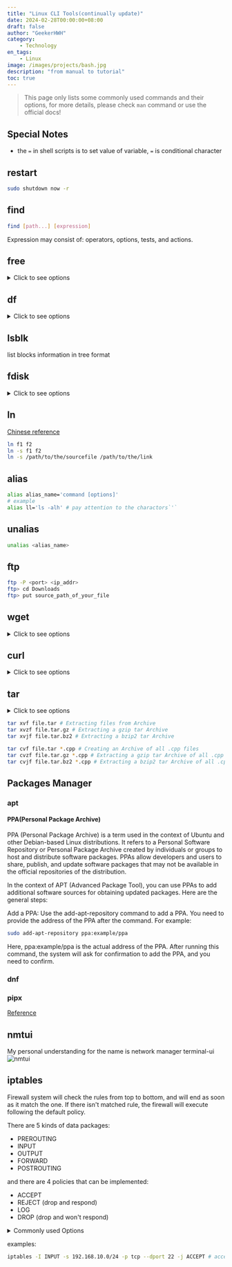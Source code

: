 ```yaml
---
title: "Linux CLI Tools(continually update)"
date: 2024-02-28T00:00:00+08:00
draft: false
author: "GeekerHWH"
category:
    - Technology
en_tags:
    - Linux
image: /images/projects/bash.jpg
description: "from manual to tutorial"
toc: true
---
```


> This page only lists some commonly used commands and their options, for more details, please check `man` command or use the official docs!

## Special Notes
- the `=` in shell scripts is to set value of variable, ` = ` is conditional character

## restart
```bash
sudo shutdown now -r
```

## find
```bash
find [path...] [expression]
```
Expression may consist of: operators, options, tests, and actions.

## free
<details>
  <summary>Click to see options</summary>

  - -h --human-readable sizes in powers of 1024
  - -s N, --seconds N   repeat printing every N seconds
  - -c N, --count N     repeat printing N times, then exit
</details>

## df
<details>
  <summary>Click to see options</summary>
  
  - -h --human-readable sizes in powers of 1024 (e.g., 1023M)
</details>

## lsblk
list blocks information in tree format

## fdisk
<details>
  <summary>Click to see options</summary>
  
  - -l list storage device information
</details>

## ln
[Chinese reference](https://runoob.com/note/29134)
```bash
ln f1 f2
ln -s f1 f2
ln -s /path/to/the/sourcefile /path/to/the/link
```

## alias
```bash
alias alias_name='command [options]'
# example
alias ll='ls -alh' # pay attention to the charactors`'`
```

## unalias
```bash
unalias <alias_name>
```

## ftp
```bash
ftp -P <port> <ip_addr>
ftp> cd Downloads
ftp> put source_path_of_your_file
```

## wget
<details>
  <summary>Click to see options</summary>

  - -P specify the path of output
  - -c continue interrupted download
  - -b download in backgroud
  - -i download multiple files, you need to specify the config after it
  - -r specify recursive download
</details>

## curl
<details>
  <summary>Click to see options</summary>

  - -f respond status code to help scrips detect error
  - -s silent
  - -S show error, combined with `-s`, it only show messages when error happens
  - -L redirect if recieve redirection code from server
  - -O set the name of output file the same as the file in remote server
</details>

## tar
<details>
  <summary>Click to see options</summary>

  - -x Extracts
  - -c Create an Archive
  - -r Updates or adds files or directories to an already existing archive without recreating the entire archive.
  - -v Display output
  - -f Specifies the name of archive
  - -C **Specifies the path of outputs**
</details>

```bash
tar xvf file.tar # Extracting files from Archive 
tar xvzf file.tar.gz # Extracting a gzip tar Archive
tar xvjf file.tar.bz2 # Extracting a bzip2 tar Archive

tar cvf file.tar *.cpp # Creating an Archive of all .cpp files
tar cvzf file.tar.gz *.cpp # Extracting a gzip tar Archive of all .cpp files
tar cvjf file.tar.bz2 *.cpp # Extracting a bzip2 tar Archive of all .cpp files
```

## Packages Manager
### apt
#### PPA(Personal Package Archive)
PPA (Personal Package Archive) is a term used in the context of Ubuntu and other Debian-based Linux distributions. It refers to a Personal Software Repository or Personal Package Archive created by individuals or groups to host and distribute software packages. PPAs allow developers and users to share, publish, and update software packages that may not be available in the official repositories of the distribution.

In the context of APT (Advanced Package Tool), you can use PPAs to add additional software sources for obtaining updated packages. Here are the general steps:

Add a PPA: Use the add-apt-repository command to add a PPA. You need to provide the address of the PPA after the command. For example:
```bash
sudo add-apt-repository ppa:example/ppa
```
Here, ppa:example/ppa is the actual address of the PPA. After running this command, the system will ask for confirmation to add the PPA, and you need to confirm.

### dnf

### pipx
[Reference](https://pipx.pypa.io/stable/#overview-what-is-pipx)

## nmtui
My personal understanding for the name is network manager terminal-ui
![nmtui](/imagesInBlogs/LinuxCLI/nmtui.png)

## iptables
Firewall system will check the rules from top to bottom, and will end as soon as it match the one.
If there isn't matched rule, the firewall will execute following the default policy.

There are 5 kinds of data packages:
- PREROUTING
- INPUT
- OUTPUT
- FORWARD
- POSTROUTING

and there are 4 policies that can be implemented:
- ACCEPT
- REJECT (drop and respond)
- LOG
- DROP (drop and won't respond)

<details>
  <summary>Commonly used Options</summary>

  - -L list existing rules
  - -P set default policy
  - -F clear all existing rules
  - -A append a rule
  - -I &lt;package_kind&gt; &lt;num&gt; insert a rule to the rules chain
  - -D &lt;package_kind&gt; &lt;num&gt; delete a rule from the chain
  - -s source ip(s), IP/MASK
  - -sport src_port
  - -d destinetion
  - -dport dest_port
  - -p protocol (tcp/udp/icmp/all)
  - -j policy that will be adopted
  - -i specify the name of internet card, match the data that input to this card
  - -o specify the name of internet card, match the data that output to this card
</details>

examples:
```bash
iptables -I INPUT -s 192.168.10.0/24 -p tcp --dport 22 -j ACCEPT # accept all ssh request from 192.168.10.0/24
```